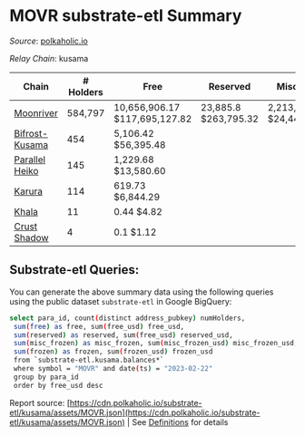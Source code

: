 # MOVR substrate-etl Summary

_Source_: [polkaholic.io](https://polkaholic.io)

*Relay Chain*: kusama


| Chain | # Holders | Free | Reserved | Misc Frozen | Frozen | Price | AssetID |
| ----- | --------- | ---- | -------- | ----------- | ------ | ----- | ------- |
| [Moonriver](/kusama/2023-moonriver) | 584,797 | 10,656,906.17 $117,695,127.82 | 23,885.8 $263,795.32 | 2,213,258.47  $24,443,279.71 | 2,110,128.51 $23,304,309.97 | $11.04 | `{"Token":"MOVR"}` |
| [Bifrost-Kusama](/kusama/2001-bifrost-ksm) | 454 | 5,106.42 $56,395.48 |   |    |   | $11.04 | `{"Token":"MOVR"}` |
| [Parallel Heiko](/kusama/2085-parallel-heiko) | 145 | 1,229.68 $13,580.60 |   |    |   | $11.04 | `{"Token":"113"}` |
| [Karura](/kusama/2000-karura) | 114 | 619.73 $6,844.29 |   |    |   | $11.04 | `{"ForeignAsset":"3"}` |
| [Khala](/kusama/2004-khala) | 11 | 0.44 $4.82 |   |    |   | $11.04 | `{"Token":"6"}` |
| [Crust Shadow](/kusama/2012-shadow) | 4 | 0.1 $1.12 |   |    |   | $11.04 | `{"Token":"232263652204149413431520870009560565298"}` |
## Substrate-etl Queries:
You can generate the above summary data using the following queries using the public dataset `substrate-etl` in Google BigQuery:
```bash
select para_id, count(distinct address_pubkey) numHolders, 
 sum(free) as free, sum(free_usd) free_usd,
 sum(reserved) as reserved, sum(free_usd) reserved_usd,
 sum(misc_frozen) as misc_frozen, sum(misc_frozen_usd) misc_frozen_usd,
 sum(frozen) as frozen, sum(frozen_usd) frozen_usd
 from `substrate-etl.kusama.balances*` 
 where symbol = "MOVR" and date(ts) = "2023-02-22"
 group by para_id
 order by free_usd desc
```


Report source: [https://cdn.polkaholic.io/substrate-etl/kusama/assets/MOVR.json](https://cdn.polkaholic.io/substrate-etl/kusama/assets/MOVR.json) | See [Definitions](/DEFINITIONS.md) for details
